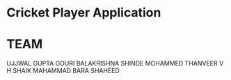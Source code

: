 # Cricket Player Application
# TEAM 
UJJWAL GUPTA
GOURI BALAKRISHNA SHINDE
MOHAMMED THANVEER V H
SHAIK MAHAMMAD BARA SHAHEED

